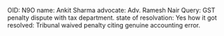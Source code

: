 OID: N9O
name: Ankit Sharma
advocate: Adv. Ramesh Nair
Query: GST penalty dispute with tax department.
state of resolvation: Yes
how it got resolved: Tribunal waived penalty citing genuine accounting error.
